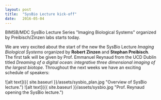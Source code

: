 ```yaml
---
layout: post
title:  "SysBio Lecture kick-off"
date:   2016-05-04    
---
```


BIMSB/MDC SysBio Lecture Series "Imaging Biological Systems" organized by Preibisch/Zinzen labs starts today.

We are very excited about the start of the new the SysBio Lecture *Imaging Biological Systems* organized by **Robert Zinzen** and **Stephan Preibisch**. The first talk will be given by Prof. Emmanuel Reynaud from the UCD Dublin titled *Dreaming of a digital ocean: integrative three dimensional imaging of the largest biotope*. Throughout the next weeks we have an exciting schedule of speakers:

![alt text]({{ site.baseurl }}/assets/sysbio_plan.jpg "Overview of SysBio lecture.")
![alt text]({{ site.baseurl }}/assets/sysbio.jpg "Prof. Reynaud opening the SysBio lecture.")
